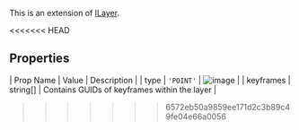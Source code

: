 This is an extension of [ILayer](/Documentation/Interfaces/ILayer.md). 

<<<<<<< HEAD
## Properties

| Prop Name | Value | Description |
| type | `'POINT'` | ![image](https://github.com/user-attachments/assets/0444c3dd-3cf8-422c-b7e3-f6d27edbd5f6) |
| keyframes | string[] | Contains GUIDs of keyframes within the layer |

>>>>>>> 6572eb50a9859ee171d2c3b89c49fe04e66a0056